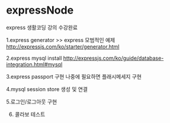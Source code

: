 # expressNode

express 생활코딩 강의 수강완료

1.express generator  >> express 모범적인 예제
http://expressjs.com/ko/starter/generator.html

2.express mysql install 
http://expressjs.com/ko/guide/database-integration.html#mysql


3.express passport 구현 
나중에 필요하면 플래시메세지 구현
    
4.mysql session store 생성 및 연결

5.로그인/로그아웃 구현 

6. 콜라보 테스트
